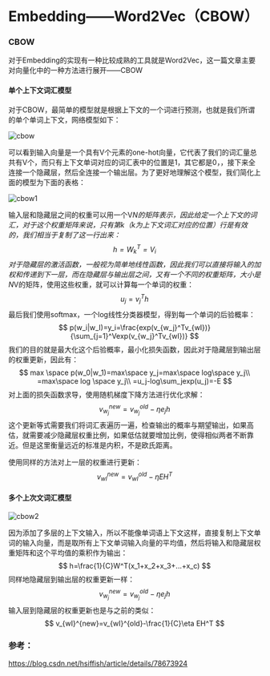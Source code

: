 # Embedding——Word2Vec（CBOW）

### CBOW

对于Embedding的实现有一种比较成熟的工具就是Word2Vec，这一篇文章主要对向量化中的一种方法进行展开——CBOW

#### 单个上下文词汇模型

对于CBOW，最简单的模型就是根据上下文的一个词进行预测，也就是我们所谓的单个单词上下文，网络模型如下：

![cbow](F:\markdown\cbow.png)

可以看到输入向量是一个具有V个元素的one-hot向量，它代表了我们的词汇量总共有V个，而只有上下文单词对应的词汇表中的位置是1，其它都是0，，接下来全连接一个隐藏层，然后全连接一个输出层。为了更好地理解这个模型，我们简化上面的模型为下面的表格：

![cbow1](F:\markdown\cbow1.png)

输入层和隐藏层之间的权重可以用一个V*N的矩阵表示，因此给定一个上下文的词汇，对于这个权重矩阵来说，只有第k（k为上下文词汇对应的位置）行是有效的，我们相当于复制了这一行出来：
$$
h=W^T_k=V_i
$$
对于隐藏层的激活函数，一般视为简单地线性函数，因此我们可以直接将输入的加权和传递到下一层，而在隐藏层与输出层之间，又有一个不同的权重矩阵，大小是N*V的矩阵，使用这些权重，就可以计算每一个单词的权重：
$$
u_j=v_j^Th
$$
最后我们使用softmax，一个log线性分类器模型，得到每一个单词的后验概率：
$$
p(w_i|w_I)=y_i=\frac{exp(v_{w_j}^Tv_{wI})}{\sum_{j=1}^Vexp(v_{w_j}^Tv_{wI})}
$$
我们的目的就是最大化这个后验概率，最小化损失函数，因此对于隐藏层到输出层的权重更新，因此有：
$$
max \space p(w_0|w_1)=max\space y_j=max\space log\space y_j\\
=max\space log \space y_j\\
=u_j-log\sum_jexp(u_j)=-E
$$
对上面的损失函数求导，使用随机梯度下降方法进行优化求解：
$$
v_{w_j}^{new}=v_{w_j}^{old}-\eta e_j h
$$
这个更新等式需要我们将词汇表遍历一遍，检查输出的概率与期望输出，如果高估，就需要减少隐藏层权重比例，如果低估就要增加比例，使得相似两者不断靠近。但是这里衡量远近的标准是内积，不是欧氏距离。

使用同样的方法对上一层的权重进行更新：
$$
v_{wI}^{new}=v_{wI}^{old}-\eta EH^T
$$


#### 多个上次文词汇模型

![cbow2](F:\markdown\cbow2.png)

因为添加了多层的上下文输入，所以不能像单词语上下文这样，直接复制上下文单词的输入向量，而是取所有上下文单词输入向量的平均值，然后将输入和隐藏层权重矩阵和这个平均值的乘积作为输出：
$$
h=\frac{1}{C}W^T(x_1+x_2+x_3+...+x_c)
$$
同样地隐藏层到输出层的权重更新一样：
$$
v_{w_j}^{new}=v_{w_j}^{old}-\eta e_j h
$$
输入层到隐藏层的权重更新也是与之前的类似：
$$
v_{wI}^{new}=v_{wI}^{old}-\frac{1}{C}\eta EH^T
$$

### 参考：

https://blog.csdn.net/hsiffish/article/details/78673924





